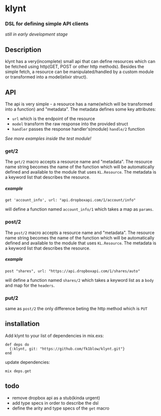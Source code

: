 klynt
=====
### DSL for defining simple API clients

_still in early development stage_

## Description
klynt has a very(incomplete) small api that can define resources
which can be fetched using http(GET, POST or other http methods).
Besides the simple fetch, a resource can be manipulated/handled by
a custom module or transformed into a model(elixir struct).

## API
The api is very simple - a resource has a name(which will be transformed
into a function) and "metadata".
The metadata defines some key attributes:
  * `url` which is the endpoint of the resource
  * `model` transform the raw response into the provided struct
  * `handler` passes the response handler's(module) `handle/2` function

_See more examples inside the test module!_

### get/2
The `get/2` macro accepts a resource name and "metadata". The resource name
string becomes the name of the function which will be automatically defined
and available to the module that uses `KL.Resource`. The metadata is a 
keyword list that describes the resource.

##### example

    get 'account_info', url: "api.dropboxapi.com/1/account/info"
    
will define a function named `account_info/1` which takes a map as `params`.

### post/2
The `post/2` macro accepts a resource name and "metadata". The resource name
string becomes the name of the function which will be automatically defined
and available to the module that uses `KL.Resource`. The metadata is a 
keyword list that describes the resource.

##### example

    post "shares", url: "https://api.dropboxapi.com/1/shares/auto"
    
will define a function named `shares/2` which takes a keyword list as a `body`
and map for the `headers`.

### put/2
same as `post/2` the only difference beting the http method which is `PUT`

## installation

Add klynt to your list of dependencies in mix.exs:

    def deps do
      {:klynt, git: "https://github.com/fk1blow/klynt.git"}
    end

update dependencies:

    mix deps.get
    
## todo
  * remove dropbox api as a stub(kinda urgent)
  * add type specs in order to describe the dsl
  * define the arity and type specs of the `get` macro